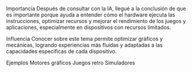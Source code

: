 Importancia
Después de consultar con la IA, llegué a la conclusión de que es importante porque ayuda a entender cómo el hardware ejecuta las instrucciones, 
optimizar recursos y mejorar el rendimiento de los juegos y aplicaciones, especialmente en dispositivos con recursos limitados.

Influencia
Conocer sobre este tema permite optimizar gráficos y mecánicas, 
logrando experiencias más fluidas y adaptadas a las capacidades específicas de cada dispositivo.

Ejemplos
Motores gráficos
Juegos retro
Simuladores 
